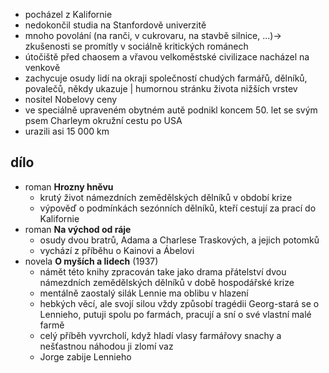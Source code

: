 - pocházel z Kalifornie
- nedokončil studia na Stanfordově univerzitě 
- mnoho povolání (na ranči, v cukrovaru, na stavbě silnice, ...)→ zkušenosti se promítly v sociálně kritických románech
- útočiště před chaosem a vřavou velkoměstské civilizace nacházel na venkově
- zachycuje osudy lidí na okraji společností chudých farmářů, dělníků, povalečů, někdy ukazuje | humornou stránku života nižších vrstev
- nositel Nobelovy ceny
- ve speciálně upraveném obytném autě podnikl koncem 50. let se svým psem Charleym okružní cestu po USA
- urazili asi 15 000 km
## dílo
- roman **Hrozny hněvu**
	- krutý život námezdních zemědělských dělníků v období krize
	- výpověď o podmínkách sezónních dělníků, kteří cestují za prací do Kalifornie
- roman **Na východ od ráje**
	- osudy dvou bratrů, Adama a Charlese Traskových, a jejich potomků
	- vychází z příběhu o Kainovi a Ábelovi
- novela **O myších a lidech** (1937)
	- námět této knihy zpracován take jako drama přátelství dvou námezdních zemědělských dělníků v době hospodářské krize
	- mentálně zaostalý silák Lennie ma oblibu v hlazení
	- hebkých věcí, ale svojí silou vždy způsobí tragédii Georg-stará se o Lennieho, putuji spolu po farmách, pracují a sní o své vlastní malé farmě
	- celý příběh vyvrcholí, když hladí vlasy farmářovy snachy a nešťastnou náhodou ji zlomí vaz
	- Jorge zabije Lennieho